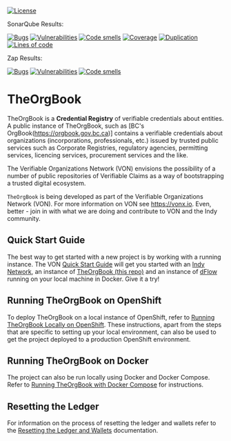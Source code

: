[![License](https://img.shields.io/badge/License-Apache%202.0-blue.svg)](LICENSE)

SonarQube Results:

[![Bugs](https://sonarqube.orgbook.gov.bc.ca/api/badges/measure?key=TheOrgBook&metric=bugs&template=FLAT)](https://sonarqube.orgbook.gov.bc.ca/dashboard?id=TheOrgBook) [![Vulnerabilities](https://sonarqube.orgbook.gov.bc.ca/api/badges/measure?key=TheOrgBook&metric=vulnerabilities&template=FLAT)](https://sonarqube.orgbook.gov.bc.ca/dashboard?id=TheOrgBook) [![Code smells](https://sonarqube.orgbook.gov.bc.ca/api/badges/measure?key=TheOrgBook&metric=code_smells&template=FLAT)](https://sonarqube.orgbook.gov.bc.ca/dashboard?id=TheOrgBook) [![Coverage](https://sonarqube.orgbook.gov.bc.ca/api/badges/measure?key=TheOrgBook&metric=coverage&template=FLAT)](https://sonarqube.orgbook.gov.bc.ca/dashboard?id=TheOrgBook) [![Duplication](https://sonarqube.orgbook.gov.bc.ca/api/badges/measure?key=TheOrgBook&metric=duplicated_lines_density&template=FLAT)](https://sonarqube.orgbook.gov.bc.ca/dashboard?id=TheOrgBook) [![Lines of code](https://sonarqube.orgbook.gov.bc.ca/api/badges/measure?key=TheOrgBook&metric=lines&template=FLAT)](https://sonarqube.orgbook.gov.bc.ca/dashboard?id=TheOrgBook) 

Zap Results:

[![Bugs](https://sonarqube.orgbook.gov.bc.ca/api/badges/measure?key=TheOrgBook-Zap&metric=bugs&template=FLAT)](https://sonarqube.orgbook.gov.bc.ca/dashboard?id=TheOrgBook-Zap) [![Vulnerabilities](https://sonarqube.orgbook.gov.bc.ca/api/badges/measure?key=TheOrgBook-Zap&metric=vulnerabilities&template=FLAT)](https://sonarqube.orgbook.gov.bc.ca/dashboard?id=TheOrgBook-Zap) [![Code smells](https://sonarqube.orgbook.gov.bc.ca/api/badges/measure?key=TheOrgBook-Zap&metric=code_smells&template=FLAT)](https://sonarqube.orgbook.gov.bc.ca/dashboard?id=TheOrgBook-Zap)

# TheOrgBook

TheOrgBook is a **Credential Registry** of verifiable credentials about entities. A public instance of TheOrgBook, such as [BC's OrgBook(https://orgbook.gov.bc.ca)] contains a verifiable credentials about organizations (incorporations, professionals, etc.) issued by trusted public services such as Corporate Registries, regulatory agencies, permitting services, licencing services, procurement services and the like.

The Verifiable Organizations Network (VON) envisions the possibility of a number of public repositories of Verifiable Claims as a way of bootstrapping a trusted digital ecosystem.

`TheOrgBook` is being developed as part of the Verifiable Organizations Network (VON). For more information on VON see https://vonx.io.  Even, better - join in with what we are doing and contribute to VON and the Indy community.

## Quick Start Guide

The best way to get started with a new project is by working with a running instance.  The VON [Quick Start Guide](https://github.com/bcgov/permitify/blob/master/docker/VONNetworkQuickStartGuide.md) will get you started with an [Indy Network](https://github.com/bcgov/von-network), an instance of [TheOrgBook (this repo)](https://github.com/bcgov/TheOrgBook) and an instance of [dFlow](https://github.com/bcgov/permitify) running on your local machine in Docker.  Give it a try!

## Running TheOrgBook on OpenShift

To deploy TheOrgBook on a local instance of OpenShift, refer to [Running TheOrgBook Locally on OpenShift](./RunningLocal.md).  These instructions, apart from the steps that are specific to setting up your local environment, can also be used to get the project deployed to a production OpenShift environment.

## Running TheOrgBook on Docker

The project can also be run locally using Docker and Docker Compose.  Refer to [Running TheOrgBook with Docker Compose](./docker/README.md) for instructions.

## Resetting the Ledger

For information on the process of resetting the ledger and wallets refer to the [Resetting the Ledger and Wallets](./ResettingTheLedger.md) documentation.